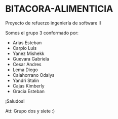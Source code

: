 # BITACORA-ALIMENTICIA
Proyecto de refuerzo ingeniería de software II

Somos el grupo 3 conformado por:

- Arias Esteban
-	Carpio Luis
-	Yanez Mishekk
-	Guevara Gabriela
-	Cesar Andres
-	Lema Diego
-	Calahorrano Odalys
-	Yandri Stalin
-	Cajas Kimberly
-	Gracia Esteban

  ¡Saludos!

  Att: Grupo dos y siete :) 
